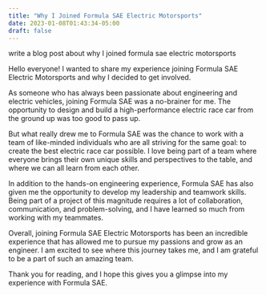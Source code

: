 ```yaml
---
title: "Why I Joined Formula SAE Electric Motorsports"
date: 2023-01-08T01:43:34-05:00
draft: false
---
```


write a blog post about why I joined formula sae electric motorsports

Hello everyone! I wanted to share my experience joining Formula SAE Electric Motorsports and why I decided to get involved.

As someone who has always been passionate about engineering and electric vehicles, joining Formula SAE was a no-brainer for me. The opportunity to design and build a high-performance electric race car from the ground up was too good to pass up.

But what really drew me to Formula SAE was the chance to work with a team of like-minded individuals who are all striving for the same goal: to create the best electric race car possible. I love being part of a team where everyone brings their own unique skills and perspectives to the table, and where we can all learn from each other.

In addition to the hands-on engineering experience, Formula SAE has also given me the opportunity to develop my leadership and teamwork skills. Being part of a project of this magnitude requires a lot of collaboration, communication, and problem-solving, and I have learned so much from working with my teammates.

Overall, joining Formula SAE Electric Motorsports has been an incredible experience that has allowed me to pursue my passions and grow as an engineer. I am excited to see where this journey takes me, and I am grateful to be a part of such an amazing team.

Thank you for reading, and I hope this gives you a glimpse into my experience with Formula SAE.